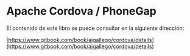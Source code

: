 # Apache Cordova  / PhoneGap

El contenido de este libro se puede consultar en la siguiente dirección:

[https://www.gitbook.com/book/ajgallego/cordova/details](https://www.gitbook.com/book/ajgallego/cordova/details)

